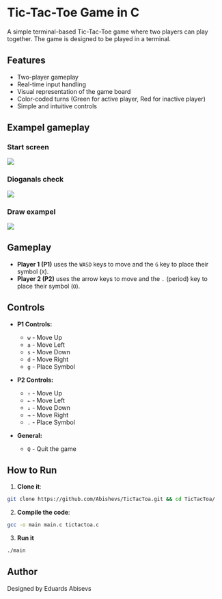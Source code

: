 # Tic-Tac-Toe Game in C

A simple terminal-based Tic-Tac-Toe game where two players can play together. The game is designed to be played in a terminal.

## Features

- Two-player gameplay
- Real-time input handling
- Visual representation of the game board
- Color-coded turns (Green for active player, Red for inactive player)
- Simple and intuitive controls

## Exampel gameplay
### Start screen 

![](https://i.imgur.com/a/1Rdv5vZ.gif)

### Dioganals check
![](https://i.imgur.com/a/Sz6ARld.gif)

### Draw exampel
![](https://i.imgur.com/a/Qy9Snlw.gif)


## Gameplay

- **Player 1 (P1)** uses the `WASD` keys to move and the `G` key to place their symbol (`X`).
- **Player 2 (P2)** uses the arrow keys to move and the `.` (period) key to place their symbol (`O`).

## Controls

- **P1 Controls:**
  - `w` - Move Up
  - `a` - Move Left
  - `s` - Move Down
  - `d` - Move Right
  - `g` - Place Symbol

- **P2 Controls:**
  - `↑` - Move Up
  - `←` - Move Left
  - `↓` - Move Down
  - `→` - Move Right
  - `.` - Place Symbol

- **General:**
  - `Q` - Quit the game

## How to Run

  1. **Clone it**:
  ```sh
  git clone https://github.com/Abishevs/TicTacToa.git && cd TicTacToa/ 
  ```

  2. **Compile the code**:
  ```sh
  gcc -o main main.c tictactoa.c
  ```

  3. **Run it**
  ```sh
  ./main
  ```

## Author
Designed by Eduards Abisevs
